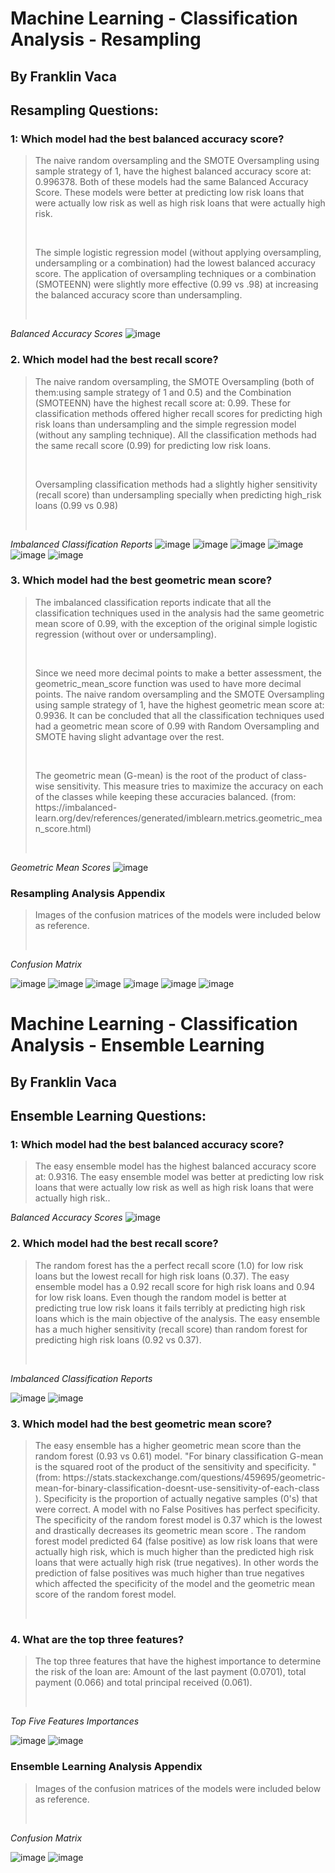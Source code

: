 # **Machine Learning - Classification Analysis - Resampling**
## By Franklin Vaca

## **Resampling Questions:**
### **1: Which model had the best balanced accuracy score?**<br>


><p>The naive random oversampling and the SMOTE Oversampling using sample strategy of 1, have the highest balanced accuracy score at: 0.996378. Both of these models had the same Balanced Accuracy Score. These models were better at predicting low risk loans that were actually low risk as well as high risk loans that were actually high risk.</p><br>
><p>The simple logistic regression model (without applying oversampling, undersampling or a combination) had the lowest balanced accuracy score. The application of oversampling techniques or a combination (SMOTEENN) were slightly more effective (0.99 vs .98) at increasing the balanced accuracy score than undersampling. </p><br>


*Balanced Accuracy Scores*
![image](Analysis_graphs/Resampling_q1_bal_acc_score.PNG)




### **2. Which model had the best recall score?**<br>
><p>The naive random oversampling, the SMOTE Oversampling (both of them:using sample strategy of 1 and 0.5) and the Combination (SMOTEENN) have the highest recall score at: 0.99. These for classification methods offered higher recall scores for predicting high risk loans than undersampling and the simple regression model (without any sampling technique). All the classification methods had the same recall score (0.99) for predicting low risk loans.</p><br>
><p>Oversampling classification methods had a slightly higher sensitivity (recall score) than undersampling specially when predicting high_risk loans (0.99 vs 0.98)  </p><br>

*Imbalanced Classification Reports*
![image](Analysis_graphs/Resampling_Imb_report_simple_reg_mod.PNG)
![image](Analysis_graphs/Resampling_Imb_report_oversampling_naive_random.PNG)
![image](Analysis_graphs/Resampling_Imb_report_oversampling_smote_point_five.PNG)
![image](Analysis_graphs/Resampling_Imb_report_oversampling_smote_one.PNG)
![image](Analysis_graphs/Resampling_Imb_report_undersampling_cc.PNG)
![image](Analysis_graphs/Resampling_Imb_report_combination_smoteenn.PNG)


### **3. Which model had the best geometric mean score?**<br>
><p>The imbalanced classification reports indicate that all the classification techniques used in the analysis had the same geometric mean score of 0.99, with the exception of the original simple logistic regression (without over or undersampling).</p><br>
><p>Since we need more decimal points to make a better assessment, the geometric_mean_score function was used to have more decimal points. The naive random oversampling and the SMOTE Oversampling using sample strategy of 1, have the highest geometric mean score at: 0.9936. It can be concluded that all the classification techniques used had a geometric mean score of 0.99 with Random Oversampling and SMOTE having slight advantage over the rest.</p><br>
><p>The geometric mean (G-mean) is the root of the product of class-wise sensitivity. This measure tries to maximize the accuracy on each of the classes while keeping these accuracies balanced. (from: https://imbalanced-learn.org/dev/references/generated/imblearn.metrics.geometric_mean_score.html) </p><br>

*Geometric Mean Scores*
![image](Analysis_graphs/Resampling_q3_geo_mean_score.PNG)

### **Resampling Analysis Appendix**<br>
><p>Images of the confusion matrices of the models were included below as reference.</p><br>
*Confusion Matrix*

![image](Analysis_graphs/Resampling_conf_matrix_simple_reg_mod.PNG)
![image](Analysis_graphs/Resampling_conf_matrix_oversampling_naive_random.PNG)
![image](Analysis_graphs/Resampling_conf_matrix_oversampling_smote_point_five.PNG)
![image](Analysis_graphs/Resampling_conf_matrix_oversampling_smote_one.PNG)
![image](Analysis_graphs/Resampling_conf_matrix_undersampling_cc.PNG)
![image](Analysis_graphs/Resampling_conf_matrix_combination_smoteenn.PNG)




# **Machine Learning - Classification Analysis - Ensemble Learning**
## By Franklin Vaca

## **Ensemble Learning Questions:**
### **1: Which model had the best balanced accuracy score?**<br>

><p>The easy ensemble model has the highest balanced accuracy score at: 0.9316. The easy ensemble model was better at predicting low risk loans that were actually low risk as well as high risk loans that were actually high risk.. </p>

*Balanced Accuracy Scores*
![image](Analysis_graphs/Ensemble_q1_bal_acc_score.PNG)

### **2. Which model had the best recall score?**<br>
><p>The random forest has the a perfect recall score (1.0) for low risk loans but the lowest recall for high risk loans (0.37). The easy ensemble model has a 0.92 recall score for high risk loans and 0.94 for low risk loans. Even though the random model is better at predicting true low risk loans it fails terribly at predicting high risk loans which is the main objective of the analysis. The easy ensemble has a much higher sensitivity (recall score) than random forest for predicting high risk loans (0.92 vs 0.37).  </p><br>

*Imbalanced Classification Reports*

![image](Analysis_graphs/Ensemble_Imb_report_random_forest.PNG)
![image](Analysis_graphs/Ensemble_Imb_report_easy_ensemble.PNG)

### **3. Which model had the best geometric mean score?**<br>

><p>The easy ensemble has a higher geometric mean score than the random forest (0.93 vs 0.61) model. "For binary classification G-mean is the squared root of the product of the sensitivity and specificity. " (from: https://stats.stackexchange.com/questions/459695/geometric-mean-for-binary-classification-doesnt-use-sensitivity-of-each-class ). Specificity is the proportion of actually negative samples (0's) that were correct. A model with no False Positives has perfect specificity. The specificity of the random forest model is 0.37 which is the lowest and drastically decreases its geometric mean score . The random forest model predicted 64 (false positive) as low risk loans that were actually high risk, which is much higher than the predicted high risk loans that were actually high risk (true negatives). In other words the prediction of false positives was much higher than true negatives which affected the specificity of the model and the geometric mean score of the random forest model.</p><br>


### **4. What are the top three features?**<br>

><p>The top three features that have the highest importance to determine the risk of the loan are: Amount of the last payment (0.0701), total payment (0.066) and total principal received (0.061).</p><br>

*Top Five Features Importances*

![image](Analysis_graphs/Ensemble_q3_top_five_graph.PNG)
![image](Analysis_graphs/Ensemble_q3_top_five.PNG)

### **Ensemble Learning Analysis Appendix**<br>
><p>Images of the confusion matrices of the models were included below as reference.</p><br>
*Confusion Matrix*

![image](Analysis_graphs/Ensemble_conf_matrix_random_forest.PNG)
![image](Analysis_graphs/Ensemble_conf_matrix_easy_ensemble.PNG)
